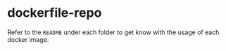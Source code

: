 # dockerfile-repo

Refer to the `README` under each folder to get know with the usage of each docker image.
